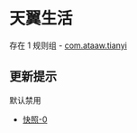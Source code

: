 # 天翼生活

存在 1 规则组 - [com.ataaw.tianyi](/src/apps/com.ataaw.tianyi.ts)

## 更新提示

默认禁用

- [快照-0](https://i.gkd.li/import/13867468)
